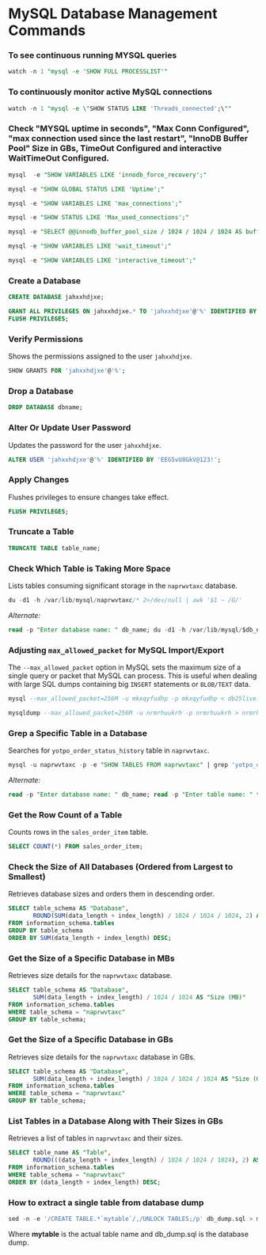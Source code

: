 # MySQL Database Management Commands

### To see continuous running MYSQL queries
```sql
watch -n 1 "mysql -e 'SHOW FULL PROCESSLIST'"
```
### To continuously monitor active MySQL connections
```sql
watch -n 1 "mysql -e \"SHOW STATUS LIKE 'Threads_connected';\""
```

### Check "MYSQL uptime in seconds", "Max Conn Configured", "max connection used since the last restart", "InnoDB Buffer Pool" Size in GBs, TimeOut Configured and interactive WaitTimeOut Configured.

```sql
mysql  -e "SHOW VARIABLES LIKE 'innodb_force_recovery';"

mysql -e "SHOW GLOBAL STATUS LIKE 'Uptime';"

mysql -e "SHOW VARIABLES LIKE 'max_connections';"

mysql -e "SHOW STATUS LIKE 'Max_used_connections';"

mysql -e "SELECT @@innodb_buffer_pool_size / 1024 / 1024 / 1024 AS buffer_pool_size_GB;"

mysql -e "SHOW VARIABLES LIKE 'wait_timeout';"

mysql -e "SHOW VARIABLES LIKE 'interactive_timeout';"

```

### Create a Database

```sql
CREATE DATABASE jahxxhdjxe;
```
```sql
GRANT ALL PRIVILEGES ON jahxxhdjxe.* TO 'jahxxhdjxe'@'%' IDENTIFIED BY 'ppGbKhYM39';
FLUSH PRIVILEGES;
```

### Verify Permissions
Shows the permissions assigned to the user `jahxxhdjxe`.
```sql
SHOW GRANTS FOR 'jahxxhdjxe'@'%';
```

### Drop a Database

```sql
DROP DATABASE dbname;
```

### Alter Or Update User Password

Updates the password for the user `jahxxhdjxe`.
```sql
ALTER USER 'jahxxhdjxe'@'%' IDENTIFIED BY 'EEG5vU8GkV@123!';
```

### Apply Changes
Flushes privileges to ensure changes take effect.
```sql
FLUSH PRIVILEGES;
```

### Truncate a Table
```sql
TRUNCATE TABLE table_name;
```

### Check Which Table is Taking More Space
Lists tables consuming significant storage in the `naprwvtaxc` database.
```sql
du -d1 -h /var/lib/mysql/naprwvtaxc/* 2>/dev/null | awk '$1 ~ /G/'
```
*Alternate:*

```sql
read -p "Enter database name: " db_name; du -d1 -h /var/lib/mysql/$db_name/* 2>/dev/null | awk '$1 ~ /G/'
```


### Adjusting `max_allowed_packet` for MySQL Import/Export  

The `--max_allowed_packet` option in MySQL sets the maximum size of a single query or packet that MySQL can process. This is useful when dealing with large SQL dumps containing big `INSERT` statements or `BLOB/TEXT` data.

```sql
mysql --max_allowed_packet=256M -u mkxqyfudhp -p mkxqyfudhp < db25live.sql
```
```sql
mysqldump --max_allowed_packet=256M -u nrmrhuukrh -p nrmrhuukrh > nrmrhuukrh_new.sql
```

### Grep a Specific Table in a Database
Searches for `yotpo_order_status_history` table in `naprwvtaxc`.
```sql
mysql -u naprwvtaxc -p -e "SHOW TABLES FROM naprwvtaxc" | grep 'yotpo_order_status_history'
```

*Alternate:*

```sql
read -p "Enter database name: " db_name; read -p "Enter table name: " table_name; mysql -u root -p -e "SHOW TABLES FROM $db_name" | grep "$table_name"
```

### Get the Row Count of a Table
Counts rows in the `sales_order_item` table.
```sql
SELECT COUNT(*) FROM sales_order_item;
```

### Check the Size of All Databases (Ordered from Largest to Smallest)
Retrieves database sizes and orders them in descending order.
```sql
SELECT table_schema AS "Database",
       ROUND(SUM(data_length + index_length) / 1024 / 1024 / 1024, 2) AS "Size (GB)"
FROM information_schema.tables
GROUP BY table_schema
ORDER BY SUM(data_length + index_length) DESC;
```

### Get the Size of a Specific Database in MBs
Retrieves size details for the `naprwvtaxc` database.
```sql
SELECT table_schema AS "Database",
       SUM(data_length + index_length) / 1024 / 1024 AS "Size (MB)"
FROM information_schema.tables
WHERE table_schema = "naprwvtaxc"
GROUP BY table_schema;
```

### Get the Size of a Specific Database in GBs
Retrieves size details for the `naprwvtaxc` database in GBs.
```sql
SELECT table_schema AS "Database",
       SUM(data_length + index_length) / 1024 / 1024 / 1024 AS "Size (GB)"
FROM information_schema.tables
WHERE table_schema = "naprwvtaxc"
GROUP BY table_schema;
```

### List Tables in a Database Along with Their Sizes in GBs
Retrieves a list of tables in `naprwvtaxc` and their sizes.
```sql
SELECT table_name AS "Table",
       ROUND(((data_length + index_length) / 1024 / 1024 / 1024), 2) AS "Size (GB)"
FROM information_schema.tables
WHERE table_schema = "naprwvtaxc"
ORDER BY (data_length + index_length) DESC;
```


### How to extract a single table from database dump
```sql
sed -n -e '/CREATE TABLE.*`mytable`/,/UNLOCK TABLES;/p' db_dump.sql > mytable.sql
```
Where **mytable** is the actual table name and db_dump.sql is the database dump. 




